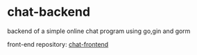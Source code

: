# chat-backend
backend of a simple online chat program using go,gin and gorm

front-end repository: [chat-frontend](https://github.com/stream2000/chat-frontend)
